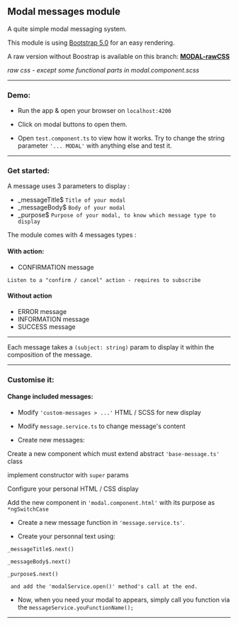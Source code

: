 ## Modal messages module

A quite simple modal messaging system.

This module is using [Bootstrap 5.0](https://getbootstrap.com/docs/5.0/getting-started/introduction/) for an easy rendering.

A raw version without Boostrap is available on this branch: [**MODAL-rawCSS**](https://github.com/LaurentLoi/Tool-Box/tree/MODAL-rawCSS)

*raw css - except some functional parts in modal.component.scss*

---
### Demo:

- Run the app & open your browser on `localhost:4200`

- Click on modal buttons to open them.

- Open `test.component.ts` to view how it works. Try to change the string parameter `'... MODAL'` with anything else and test it.

---

### Get started:

A message uses 3 parameters to display :
- _messageTitle$ `Title of your modal`
- _messageBody$ `Body of your modal`
- _purpose$ `Purpose of your modal, to know which message type to display`


The module comes with 4 messages types :
#### With action: 
- CONFIRMATION message 

`Listen to a "confirm / cancel" action - requires to subscribe`

#### Without action
- ERROR message
- INFORMATION message
- SUCCESS message
---
Each message takes a `(subject: string)` param to display it within the composition of the message.

---
### Customise it:

#### Change included messages: 

- Modify `'custom-messages > ...'` HTML / SCSS for new display

- Modify `message.service.ts` to change message's content

- Create new messages: 

Create a new component which must extend abstract `'base-message.ts'` class

implement constructor with `super` params

Configure your personal HTML / CSS display

Add the new component in `'modal.component.html'` with its purpose as `*ngSwitchCase`

- Create a new message function in `'message.service.ts'`. 

- Create your personnal text using:
 ```
 _messageTitle$.next()
 
 _messageBody$.next()
 
 _purpose$.next()
  
  and add the 'modalService.open()' method's call at the end.
```
- Now, when you need your modal to appears, simply call you function via the `messageService.youFunctionName();`

---
